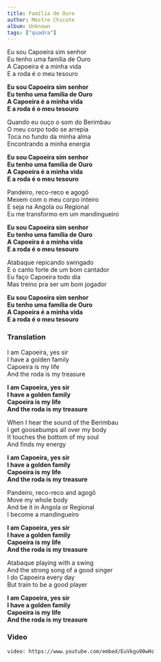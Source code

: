 ```yaml
---
title: Família de Ouro
author: Mestre Chicote
album: Unknown
tags: ["quadra"]
---
```


Eu sou Capoeira sim senhor  
Eu tenho uma família de Ouro  
A Capoeira é a minha vida  
E a roda é o meu tesouro

**Eu sou Capoeira sim senhor**  
**Eu tenho uma família de Ouro**  
**A Capoeira é a minha vida**  
**E a roda é o meu tesouro**

Quando eu ouço o som do Berimbau  
O meu corpo todo se arrepia  
Toca no fundo da minha alma  
Encontrando a minha energia

**Eu sou Capoeira sim senhor**  
**Eu tenho uma família de Ouro**  
**A Capoeira é a minha vida**  
**E a roda é o meu tesouro**

Pandeiro, reco-reco e agogô  
Mexem com o meu corpo inteiro  
E seja na Angola ou Regional  
Eu me transformo em um mandingueiro

**Eu sou Capoeira sim senhor**  
**Eu tenho uma família de Ouro**  
**A Capoeira é a minha vida**  
**E a roda é o meu tesouro**

Atabaque repicando swingado  
E o canto forte de um bom cantador  
Eu faço Capoeira todo dia  
Mas treino pra ser um bom jogador

**Eu sou Capoeira sim senhor**  
**Eu tenho uma família de Ouro**  
**A Capoeira é a minha vida**  
**E a roda é o meu tesouro**

### Translation

I am Capoeira, yes sir  
I have a golden family  
Capoeira is my life  
And the roda is my treasure

**I am Capoeira, yes sir**  
**I have a golden family**  
**Capoeira is my life**  
**And the roda is my treasure**

When I hear the sound of the Berimbau  
I get goosebumps all over my body  
It touches the bottom of my soul  
And finds my energy

**I am Capoeira, yes sir**  
**I have a golden family**  
**Capoeira is my life**  
**And the roda is my treasure**

Pandeiro, reco-reco and agogô  
Move my whole body  
And be it in Angola or Regional  
I become a mandingueiro

**I am Capoeira, yes sir**  
**I have a golden family**  
**Capoeira is my life**  
**And the roda is my treasure**

Atabaque playing with a swing  
And the strong song of a good singer  
I do Capoeira every day  
But train to be a good player

**I am Capoeira, yes sir**  
**I have a golden family**  
**Capoeira is my life**  
**And the roda is my treasure**

### Video

`video: https://www.youtube.com/embed/EuVkgu90wHc`